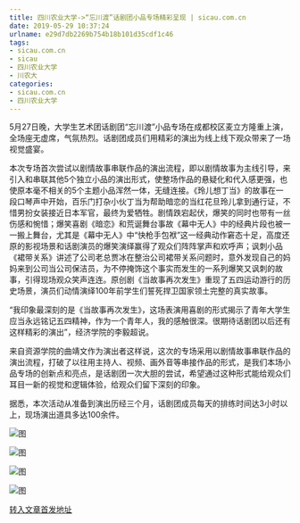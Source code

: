 ```yaml
---
title: 四川农业大学->“忘川渡”话剧团小品专场精彩呈现 | sicau.com.cn
date: 2019-05-29 10:37:24
urlname: e29d7db2269b754b18b101d35cdf1c46
tags: 
- sicau.com.cn
- sicau
- 四川农业大学
- 川农大
categories:
- sicau.com.cn
- 四川农业大学
---
```



5月27日晚，大学生艺术团话剧团“忘川渡”小品专场在成都校区麦立方隆重上演，全场座无虚席，气氛热烈。话剧团成员们用精彩的演出为线上线下观众带来了一场视觉盛宴。

本次专场首次尝试以剧情故事串联作品的演出流程，即以剧情故事为主线引导，来引入和串联其他5个独立小品的演出形式，使整场作品的悬疑化和代入感更强，也使原本毫不相关的5个主题小品浑然一体，无缝连接。《玲儿想丁当》的故事在一段口琴声中开始，百乐门打杂小伙丁当为帮助暗恋的当红花旦玲儿拿到通行证，不惜男扮女装接近日本军官，最终为爱牺牲。剧情跌宕起伏，爆笑的同时也带有一丝伤感和惋惜；爆笑喜剧《暗恋》和荒诞舞台事故《幕中无人》中的经典片段也被一一搬上舞台，尤其是《幕中无人》中“快枪手包袱”这一经典动作窘态十足，高度还原的影视场景和话剧演员的爆笑演绎赢得了观众们阵阵掌声和欢呼声；讽刺小品《裙带关系》讲述了公司老总贾冰在整治公司裙带关系问题时，意外发现自己的妈妈来到公司当公司保洁员，为不停掩饰这个事实而发生的一系列爆笑又讽刺的故事，引得现场观众笑声连连。原创剧《当故事再次发生》重现了五四运动游行的历史场景，演员们动情演绎100年前学生们誓死捍卫国家领土完整的真实故事。

“我印象最深刻的是《当故事再次发生》，这场表演用喜剧的形式揭示了青年大学生应当永远铭记五四精神，作为一个青年人，我的感触很深。很期待话剧团以后还有这样精彩的演出”，经济学院的李毅超说。

来自资源学院的曲靖文作为演出者这样说，这次的专场采用以剧情故事串联作品的演出流程，打破了以往用主持人、视频、画外音等串接作品的形式，是我们本场小品专场的创新点和亮点，是话剧团一次大胆的尝试，希望通过这种形式能给观众们耳目一新的视觉和逻辑体验，给观众们留下深刻的印象。

据悉，本次活动从准备到演出历经三个月，话剧团成员每天的排练时间达3小时以上，现场演出道具多达100余件。



![图](https://news.sicau.edu.cn/__local/4/50/6C/E58E3A0719ECC3BE3470B1A32FF_28BD41C8_1D47D.jpg)

![图](https://news.sicau.edu.cn/__local/D/9F/CD/6F7D0FE29CFCFC5CA03F8D606CA_56B60076_1B9A8.jpg)

![图](https://news.sicau.edu.cn/__local/2/98/FC/3D760878B6FE79F70E0789FC9B1_DEAAD9A1_D38B.jpg)

![图](https://news.sicau.edu.cn/__local/D/31/CF/2428F0D7FC47642535193D2705C_10F66DC2_1873C.jpg)

[转入文章首发地址](https://news.sicau.edu.cn/info/1078/51773.htm)